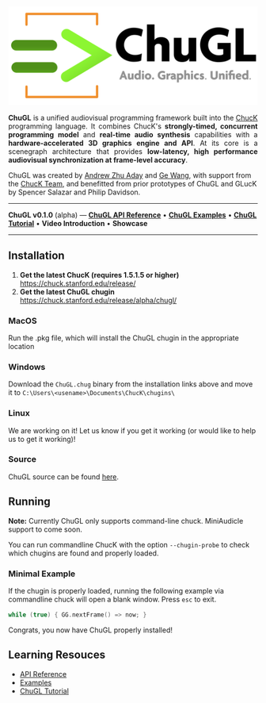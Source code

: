 <div align="center">
<!-- Add ChuGL logo -->
<!-- <img align="left" style="width:260px" src="https://github.com/raysan5/raylib/blob/master/logo/raylib_logo_animation.gif" width="288px"> -->

![logo](images/chugl-glogo2023t.png)
<!--**ChuGL =&gt; ChucK Graphics** • -->

</div> <!-- end center -->

<p align="justify">
<b>ChuGL</b> is a unified audiovisual programming framework built into the 
<a target="_blank" href="../">ChucK</a> programming language. It combines 
ChucK's <b>strongly-timed, concurrent programming model</b> and 
<b>real-time audio synthesis</b> capabilities with a 
<b>hardware-accelerated 3D graphics engine and API</b>. At its core is a 
scenegraph architecture that provides <b>low-latency, high performance 
audiovisual synchronization at frame-level accuracy</b>.

ChuGL was created by <a href="https://ccrma.stanford.edu/~azaday/">Andrew 
Zhu Aday</a> and <a href="https://ccrma.stanford.edu/~ge/">Ge Wang</a>, 
with support from the <a 
href="https://chuck.stanford.edu/doc/authors.html">ChucK Team</a>, and 
benefitted from prior prototypes of ChuGL and GLucK by Spencer Salazar and 
Philip Davidson.
</p>

---

**ChuGL v0.1.0** (alpha) — [**ChuGL API 
Reference**](https://chuck.stanford.edu/chugl/api/)
• [**ChuGL Examples**](https://chuck.stanford.edu/chugl/examples/)
• [**ChuGL Tutorial**](https://chuck.stanford.edu/chugl/doc/tutorial.html)
• **Video Introduction**
• **Showcase**

___

## Installation

1. **Get the latest ChucK (requires 1.5.1.5 or higher)**
https://chuck.stanford.edu/release/
2. **Get the latest ChuGL chugin**
https://chuck.stanford.edu/release/alpha/chugl/

### MacOS

Run the .pkg file, which will install the ChuGL chugin in the appropriate location

### Windows

Download the `ChuGL.chug` binary from the installation links above and move it to `C:\Users\<usename>\Documents\ChucK\chugins\`

### Linux

We are working on it! Let us know if you get it working (or would like to help us to get it 
working)!

### Source

ChuGL source can be found <a target="_blank" href="https://github.com/ccrma/chugl/">here</a>.

## Running

**Note:** Currently ChuGL only supports command-line chuck. MiniAudicle support to come soon. 

You can run commandline ChucK with the option `--chugin-probe` to check which chugins are found and properly loaded.

### Minimal Example

If the chugin is properly loaded, running the following example via commandline chuck will open a blank window. Press `esc` to exit. 

```cpp
while (true) { GG.nextFrame() => now; }
```

Congrats, you now have ChuGL properly installed!

## Learning Resouces

- [API Reference](https://chuck.stanford.edu/chugl/api/)
- [Examples](https://chuck.stanford.edu/chugl/examples/)
- [ChuGL Tutorial](https://chuck.stanford.edu/chugl/doc/tutorial.html)
